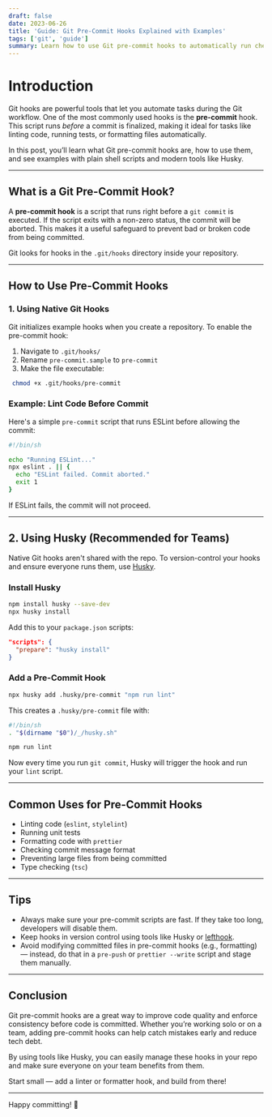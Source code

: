 ```yaml
---
draft: false
date: 2023-06-26
title: 'Guide: Git Pre-Commit Hooks Explained with Examples'
tags: ['git', 'guide']
summary: Learn how to use Git pre-commit hooks to automatically run checks or scripts before committing code, with practical examples using shell and Husky.
---
```


# Introduction

Git hooks are powerful tools that let you automate tasks during the Git workflow. One of the most commonly used hooks is the **pre-commit** hook. This script runs _before_ a commit is finalized, making it ideal for tasks like linting code, running tests, or formatting files automatically.

In this post, you’ll learn what Git pre-commit hooks are, how to use them, and see examples with plain shell scripts and modern tools like Husky.

---

## What is a Git Pre-Commit Hook?

A **pre-commit hook** is a script that runs right before a `git commit` is executed. If the script exits with a non-zero status, the commit will be aborted. This makes it a useful safeguard to prevent bad or broken code from being committed.

Git looks for hooks in the `.git/hooks` directory inside your repository.

---

## How to Use Pre-Commit Hooks

### 1. Using Native Git Hooks

Git initializes example hooks when you create a repository. To enable the pre-commit hook:

1. Navigate to `.git/hooks/`
2. Rename `pre-commit.sample` to `pre-commit`
3. Make the file executable:

```bash
 chmod +x .git/hooks/pre-commit
```

### Example: Lint Code Before Commit

Here's a simple `pre-commit` script that runs ESLint before allowing the commit:

```bash
#!/bin/sh

echo "Running ESLint..."
npx eslint . || {
  echo "ESLint failed. Commit aborted."
  exit 1
}
```

If ESLint fails, the commit will not proceed.

---

## 2. Using Husky (Recommended for Teams)

Native Git hooks aren't shared with the repo. To version-control your hooks and ensure everyone runs them, use [Husky](https://typicode.github.io/husky).

### Install Husky

```bash
npm install husky --save-dev
npx husky install
```

Add this to your `package.json` scripts:

```json
"scripts": {
  "prepare": "husky install"
}
```

### Add a Pre-Commit Hook

```bash
npx husky add .husky/pre-commit "npm run lint"
```

This creates a `.husky/pre-commit` file with:

```bash
#!/bin/sh
. "$(dirname "$0")/_/husky.sh"

npm run lint
```

Now every time you run `git commit`, Husky will trigger the hook and run your `lint` script.

---

## Common Uses for Pre-Commit Hooks

- Linting code (`eslint`, `stylelint`)
- Running unit tests
- Formatting code with `prettier`
- Checking commit message format
- Preventing large files from being committed
- Type checking (`tsc`)

---

## Tips

- Always make sure your pre-commit scripts are fast. If they take too long, developers will disable them.
- Keep hooks in version control using tools like Husky or [lefthook](https://github.com/evilmartians/lefthook).
- Avoid modifying committed files in pre-commit hooks (e.g., formatting) — instead, do that in a `pre-push` or `prettier --write` script and stage them manually.

---

## Conclusion

Git pre-commit hooks are a great way to improve code quality and enforce consistency before code is committed. Whether you’re working solo or on a team, adding pre-commit hooks can help catch mistakes early and reduce tech debt.

By using tools like Husky, you can easily manage these hooks in your repo and make sure everyone on your team benefits from them.

Start small — add a linter or formatter hook, and build from there!

---

Happy committing! 🚀

```

```
